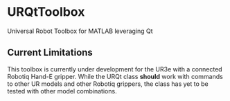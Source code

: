 # URQtToolbox
Universal Robot Toolbox for MATLAB leveraging Qt 

## Current Limitations
This toolbox is currently under development for the UR3e with a connected Robotiq Hand-E gripper. While the URQt class **should** work with commands to other UR models and other Robotiq grippers, the class has yet to be tested with other model combinations. 
